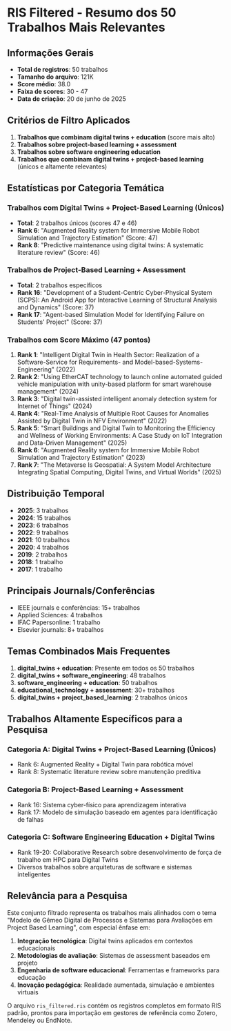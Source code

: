 # RIS Filtered - Resumo dos 50 Trabalhos Mais Relevantes

## Informações Gerais
- **Total de registros**: 50 trabalhos
- **Tamanho do arquivo**: 121K
- **Score médio**: 38.0
- **Faixa de scores**: 30 - 47
- **Data de criação**: 20 de junho de 2025

## Critérios de Filtro Aplicados
1. **Trabalhos que combinam digital twins + education** (score mais alto)
2. **Trabalhos sobre project-based learning + assessment**
3. **Trabalhos sobre software engineering education**
4. **Trabalhos que combinam digital twins + project-based learning** (únicos e altamente relevantes)

## Estatísticas por Categoria Temática

### Trabalhos com Digital Twins + Project-Based Learning (Únicos)
- **Total**: 2 trabalhos únicos (scores 47 e 46)
- **Rank 6**: "Augmented Reality system for Immersive Mobile Robot Simulation and Trajectory Estimation" (Score: 47)
- **Rank 8**: "Predictive maintenance using digital twins: A systematic literature review" (Score: 46)

### Trabalhos de Project-Based Learning + Assessment
- **Total**: 2 trabalhos específicos
- **Rank 16**: "Development of a Student-Centric Cyber-Physical System (SCPS): An Android App for Interactive Learning of Structural Analysis and Dynamics" (Score: 37)
- **Rank 17**: "Agent-based Simulation Model for Identifying Failure on Students' Project" (Score: 37)

### Trabalhos com Score Máximo (47 pontos)
1. **Rank 1**: "Intelligent Digital Twin in Health Sector: Realization of a Software-Service for Requirements- and Model-based-Systems-Engineering" (2022)
2. **Rank 2**: "Using EtherCAT technology to launch online automated guided vehicle manipulation with unity-based platform for smart warehouse management" (2024)
3. **Rank 3**: "Digital twin-assisted intelligent anomaly detection system for Internet of Things" (2024)
4. **Rank 4**: "Real-Time Analysis of Multiple Root Causes for Anomalies Assisted by Digital Twin in NFV Environment" (2022)
5. **Rank 5**: "Smart Buildings and Digital Twin to Monitoring the Efficiency and Wellness of Working Environments: A Case Study on IoT Integration and Data-Driven Management" (2025)
6. **Rank 6**: "Augmented Reality system for Immersive Mobile Robot Simulation and Trajectory Estimation" (2023)
7. **Rank 7**: "The Metaverse Is Geospatial: A System Model Architecture Integrating Spatial Computing, Digital Twins, and Virtual Worlds" (2025)

## Distribuição Temporal
- **2025**: 3 trabalhos
- **2024**: 15 trabalhos
- **2023**: 6 trabalhos
- **2022**: 9 trabalhos
- **2021**: 10 trabalhos
- **2020**: 4 trabalhos
- **2019**: 2 trabalhos
- **2018**: 1 trabalho
- **2017**: 1 trabalho

## Principais Journals/Conferências
- IEEE journals e conferências: 15+ trabalhos
- Applied Sciences: 4 trabalhos
- IFAC Papersonline: 1 trabalho
- Elsevier journals: 8+ trabalhos

## Temas Combinados Mais Frequentes
1. **digital_twins + education**: Presente em todos os 50 trabalhos
2. **digital_twins + software_engineering**: 48 trabalhos
3. **software_engineering + education**: 50 trabalhos
4. **educational_technology + assessment**: 30+ trabalhos
5. **digital_twins + project_based_learning**: 2 trabalhos únicos

## Trabalhos Altamente Específicos para a Pesquisa

### Categoria A: Digital Twins + Project-Based Learning (Únicos)
- Rank 6: Augmented Reality + Digital Twin para robótica móvel
- Rank 8: Systematic literature review sobre manutenção preditiva

### Categoria B: Project-Based Learning + Assessment
- Rank 16: Sistema cyber-físico para aprendizagem interativa
- Rank 17: Modelo de simulação baseado em agentes para identificação de falhas

### Categoria C: Software Engineering Education + Digital Twins
- Rank 19-20: Collaborative Research sobre desenvolvimento de força de trabalho em HPC para Digital Twins
- Diversos trabalhos sobre arquiteturas de software e sistemas inteligentes

## Relevância para a Pesquisa
Este conjunto filtrado representa os trabalhos mais alinhados com o tema "Modelo de Gêmeo Digital de Processos e Sistemas para Avaliações em Project Based Learning", com especial ênfase em:

1. **Integração tecnológica**: Digital twins aplicados em contextos educacionais
2. **Metodologias de avaliação**: Sistemas de assessment baseados em projeto
3. **Engenharia de software educacional**: Ferramentas e frameworks para educação
4. **Inovação pedagógica**: Realidade aumentada, simulação e ambientes virtuais

O arquivo `ris_filtered.ris` contém os registros completos em formato RIS padrão, prontos para importação em gestores de referência como Zotero, Mendeley ou EndNote.